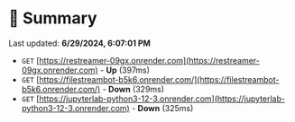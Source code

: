 # 📖 Summary
Last updated: **6/29/2024, 6:07:01 PM**

- `GET` [https://restreamer-09gx.onrender.com](https://restreamer-09gx.onrender.com) - **Up** (397ms)
- `GET` [https://filestreambot-b5k6.onrender.com/](https://filestreambot-b5k6.onrender.com/) - **Down** (329ms)
- `GET` [https://jupyterlab-python3-12-3.onrender.com](https://jupyterlab-python3-12-3.onrender.com) - **Down** (325ms)
